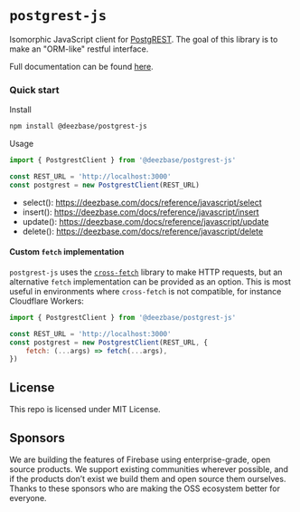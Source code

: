# `postgrest-js`


Isomorphic JavaScript client for [PostgREST](https://postgrest.org). The goal of this library is to make an "ORM-like" restful interface.

Full documentation can be found [here](https://deezbase.github.io/postgrest-js/).

### Quick start

Install

```bash
npm install @deezbase/postgrest-js
```

Usage

```js
import { PostgrestClient } from '@deezbase/postgrest-js'

const REST_URL = 'http://localhost:3000'
const postgrest = new PostgrestClient(REST_URL)
```

- select(): https://deezbase.com/docs/reference/javascript/select
- insert(): https://deezbase.com/docs/reference/javascript/insert
- update(): https://deezbase.com/docs/reference/javascript/update
- delete(): https://deezbase.com/docs/reference/javascript/delete

#### Custom `fetch` implementation

`postgrest-js` uses the [`cross-fetch`](https://www.npmjs.com/package/cross-fetch) library to make HTTP requests, but an alternative `fetch` implementation can be provided as an option. This is most useful in environments where `cross-fetch` is not compatible, for instance Cloudflare Workers:

```js
import { PostgrestClient } from '@deezbase/postgrest-js'

const REST_URL = 'http://localhost:3000'
const postgrest = new PostgrestClient(REST_URL, {
    fetch: (...args) => fetch(...args),
})
```

## License

This repo is licensed under MIT License.

## Sponsors

We are building the features of Firebase using enterprise-grade, open source products. We support existing communities wherever possible, and if the products don’t exist we build them and open source them ourselves. Thanks to these sponsors who are making the OSS ecosystem better for everyone.

